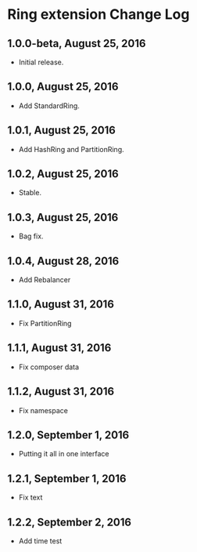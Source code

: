 Ring extension Change Log
=========================

1.0.0-beta, August 25, 2016
---------------------------

- Initial release.

1.0.0, August 25, 2016
----------------------

- Add StandardRing.

1.0.1, August 25, 2016
----------------------

- Add HashRing and PartitionRing.

1.0.2, August 25, 2016
----------------------

- Stable.

1.0.3, August 25, 2016
----------------------

- Bag fix.

1.0.4, August 28, 2016
----------------------

- Add Rebalancer

1.1.0, August 31, 2016
----------------------

- Fix PartitionRing

1.1.1, August 31, 2016
----------------------

- Fix composer data

1.1.2, August 31, 2016
----------------------

- Fix namespace

1.2.0, September 1, 2016
------------------------

- Putting it all in one interface

1.2.1, September 1, 2016
------------------------

- Fix text

1.2.2, September 2, 2016
------------------------

- Add time test